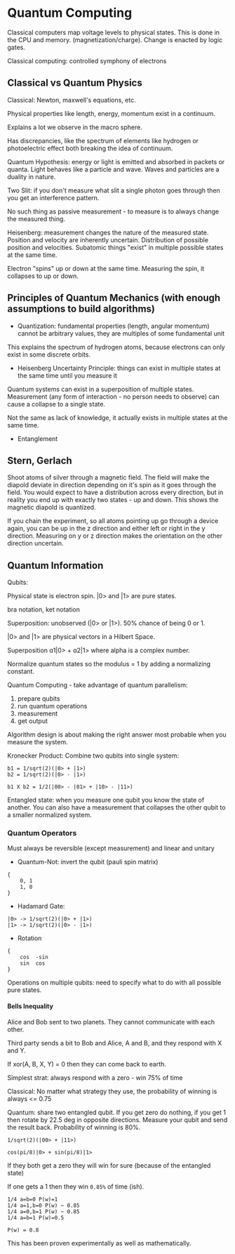 # Quantum Computing

Classical computers map voltage levels to physical states. This is done in the
CPU and memory. (magnetization/charge). Change is enacted by logic gates.

Classical computing: controlled symphony of electrons

## Classical vs Quantum Physics

Classical: Newton, maxwell's equations, etc.

Physical properties like length, energy, momentum exist in a continuum.

Explains a lot we observe in the macro sphere.

Has discrepancies, like the spectrum of elements like hydrogen or photoelectric
effect both breaking the idea of continuum.

Quantum Hypothesis: energy or light is emitted and absorbed in packets or
quanta. Light behaves like a particle and wave. Waves and particles are a
duality in nature.

Two Slit: if you don't measure what slit a single photon goes through then you
get an interference pattern.

No such thing as passive measurement - to measure is to always change the
measured thing.

Heisenberg: measurement changes the nature of the measured state. Position and
velocity are inherently uncertain. Distribution of possible position and
velocities. Subatomic things "exist" in multiple possible states at the same
time.

Electron "spins" up or down at the same time. Measuring the spin, it collapses
to up or down.

## Principles of Quantum Mechanics (with enough assumptions to build algorithms)

- Quantization: fundamental properties (length, angular momentum) cannot be arbitrary values, they are
  multiples of some fundamental unit

This explains the spectrum of hydrogen atoms, because electrons can only exist
in some discrete orbits.

- Heisenberg Uncertainty Principle: things can exist in multiple states at the
  same time until you measure it

Quantum systems can exist in a superposition of multiple states.
Measurement (any form of interaction - no person needs to observe) can cause a collapse to a single state.

Not the same as lack of knowledge, it actually exists in multiple states at the same
time.

- Entanglement

## Stern, Gerlach

Shoot atoms of silver through a magnetic field. The field will make the diapold
deviate in direction depending on it's spin as it goes through the field. You
would expect to have a distribution across every direction, but in reality you
end up with exactly two states - up and down. This shows the magnetic diapold is
quantized.

If you chain the experiment, so all atoms pointing up go through a device again,
you can be up in the z direction and either left or right in the y direction.
Measuring on y or z direction makes the orientation on the other direction
uncertain.

## Quantum Information

Qubits:

Physical state is electron spin. |0> and |1> are pure states.

bra notation, ket notation

Superposition: unobserved (|0> or |1>). 50% chance of being 0 or 1.

|0> and |1> are physical vectors in a Hilbert Space.

Superposition ɑ1|0> + ɑ2|1> where alpha is a complex number.

Normalize quantum states so the modulus = 1 by adding a normalizing constant.

Quantum Computing - take advantage of quantum parallelism:

1. prepare qubits
2. run quantum operations
3. measurement
4. get output

Algorithm design is about making the right answer most probable when you measure
the system.

Kronecker Product: Combine two qubits into single system:

```
b1 = 1/sqrt(2)(|0> + |1>)
b2 = 1/sqrt(2)(|0> - |1>)

b1 X b2 = 1/2(|00> - |01> + |10> - |11>)
```

Entangled state: when you measure one qubit you know the state of another. You
can also have a measurement that collapses the other qubit to a smaller
normalized system.

### Quantum Operators

Must always be reversible (except measurement) and linear and unitary

- Quantum-Not: invert the qubit (pauli spin matrix)

```
{
    0, 1
    1, 0
}
```

- Hadamard Gate:

```
|0> -> 1/sqrt(2)(|0> + |1>)
|1> -> 1/sqrt(2)(|0> - |1>)
```

- Rotation

```
{
    cos  -sin
    sin  cos
}
```

Operations on multiple qubits: need to specify what to do with all possible pure
states.

#### Bells Inequality

Alice and Bob sent to two planets. They cannot communicate with each other.

Third party sends a bit to Bob and Alice, A and B, and they respond with X and
Y.

If xor(A, B, X, Y) = 0 then they can come back to earth.

Simplest strat: always respond with a zero - win 75% of time

Classical: No matter what strategy they use, the probability of winning is always <= 0.75

Quantum: share two entangled qubit. If you get zero do nothing, if you get 1
then rotate by 22.5 deg in opposite directions. Measure your qubit and send the result back.
Probability of winning is 80%.

```
1/sqrt(2)(|00> + |11>)

cos(pi/8)|0> + sin(pi/8)|1>
```

If they both get a zero they will win for sure (because of the entangled state)

If one gets a 1 then they win `0.85%` of time (ish).

```
1/4 a=b=0 P(w)=1
1/4 a=1,b=0 P(w) ~ 0.85
1/4 a=0,b=1 P(w) ~ 0.85
1/4 a=b=1 P(w)=0.5

P(w) = 0.8
```

This has been proven experimentally as well as mathematically.
